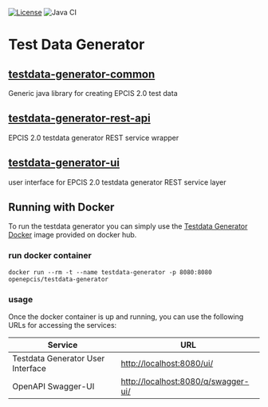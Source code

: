 [![License](https://img.shields.io/badge/License-Apache_2.0-blue.svg)](https://opensource.org/licenses/Apache-2.0)
![Java CI](https://github.com/openepcis/epcis-testdata-generator/actions/workflows/maven.yml/badge.svg)

# Test Data Generator

## [testdata-generator-common](testdata-generator-common)

Generic java library for creating EPCIS 2.0 test data

## [testdata-generator-rest-api](testdata-generator-rest-api)

EPCIS 2.0 testdata generator REST service wrapper 

## [testdata-generator-ui](testdata-generator-ui)

user interface for EPCIS 2.0 testdata generator REST service layer

## Running with Docker

To run the testdata generator you can simply use the [Testdata Generator Docker](https://hub.docker.com/repository/docker/openepcis/testdata-generator) image provided on docker hub.

### run docker container
```console
docker run --rm -t --name testdata-generator -p 8080:8080 openepcis/testdata-generator
```

### usage

Once the docker container is up and running, you can use the following URLs for accessing the services:

| Service                           | URL                                                                         |
|-----------------------------------|-----------------------------------------------------------------------------|
| Testdata Generator User Interface | [http://localhost:8080/ui/](http://localhost:8080/ui/)                      |
| OpenAPI Swagger-UI                | [http://localhost:8080/q/swagger-ui/](http://localhost:8080/q/swagger-ui//) |
